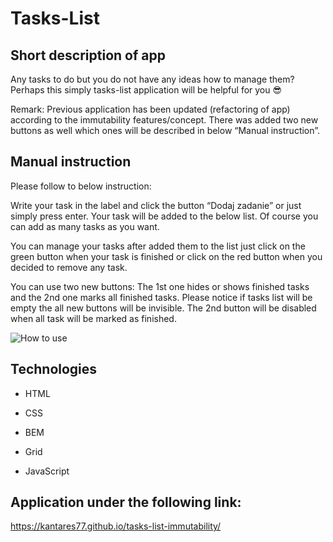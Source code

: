 # Tasks-List

## Short description of app

Any tasks to do but you do not have any ideas how to manage them? Perhaps this simply tasks-list application will be helpful for you 😎

Remark: Previous application has been updated (refactoring of app) according to the immutability features/concept. There was added two new buttons as well which ones will be described in below “Manual instruction”.
## Manual instruction

Please follow to below instruction:

Write your task in the label and click the button “Dodaj zadanie” or just simply press enter.
Your task will be added to the below list. Of course you can add as many tasks as you want.

You can manage your tasks after added them to the list just click on the green button when your task is finished or click on the red button when you decided to remove any task.

You can use two new buttons: The 1st one hides or shows finished tasks and the 2nd one marks all finished tasks. Please notice if tasks list will be empty the all new buttons will be invisible. The 2nd button will be disabled when all task will be marked as finished.

![How to use](https://github.com/Kantares77/tasks-list-immutability/blob/main/images/tasksList.gif)

## Technologies

- HTML

- CSS

- BEM

- Grid

- JavaScript

## Application under the following link:

https://kantares77.github.io/tasks-list-immutability/